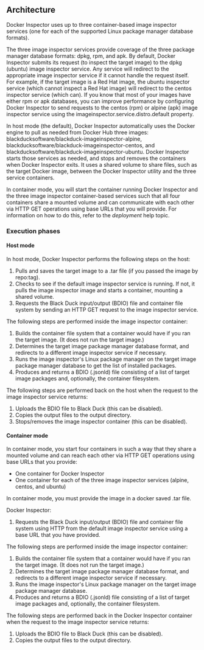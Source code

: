 ## Architecture

Docker Inspector uses up to three container-based image inspector services
(one for each of the supported Linux package manager database formats).

The three image inspector services provide coverage of the three package manager database formats: dpkg, rpm, and apk.
By default, Docker Inspector submits its request (to inspect the target image) to the dpkg (ubuntu) image inspector service. Any service will
redirect to the appropriate image inspector service if it cannot handle the request itself. For example,
if the target image is a Red Hat image, the ubuntu inspector service (which cannot inspect a Red Hat image)
will redirect to the centos inspector
service (which can). If you know
that most of your images have either rpm or apk databases, you can improve performance by configuring
Docker Inspector to send requests to the centos (rpm) or alpine (apk) image inspector service using
the imageinspector.service.distro.default property.

In host mode (the default), Docker Inspector automatically uses the Docker engine to pull as
needed from Docker Hub
three images: blackducksoftware/blackduck-imageinspector-alpine, 
blackducksoftware/blackduck-imageinspector-centos, and blackducksoftware/blackduck-imageinspector-ubuntu.
Docker Inspector starts those services as needed,
and stops and removes the containers when Docker Inspector exits. It uses a shared volume to share files, such as the target Docker image,
between the Docker Inspector utility and the three service containers.

In container mode, you will start the container running Docker Inspector and the three image inspector container-based services such that
all four containers share a mounted volume and can communicate with each other via HTTP GET operations using base URLs that you will provide.
For information on how to do this, refer to the *deployment* help topic.

### Execution phases

#### Host mode

In host mode, Docker Inspector performs the following steps on the host:

1. Pulls and saves the target image to a .tar file (if you passed the image by repo:tag).
1. Checks to see if the default image inspector service is running. If not, it pulls the image inspector image and
starts a container, mounting a shared volume.
1. Requests the Black Duck input/output (BDIO) file and container file system by sending an HTTP GET request to the image inspector service.

The following steps are performed inside the image inspector container:

1. Builds the container file system that a container would have if you ran the target image. (It does not run the target image.)
1. Determines the target image package manager database format, and redirects to a different image inspector service if necessary.
1. Runs the image inspector's Linux package manager on the target image package manager database to get the list of
installed packages.
1. Produces and returns a BDIO (.jsonld) file consisting of a list of target image packages and, optionally, the container filesystem.

The following steps are performed back on the host when the request to the image inspector service returns:

1. Uploads the BDIO file to Black Duck (this can be disabled).
1. Copies the output files to the output directory.
1. Stops/removes the image inspector container (this can be disabled).

#### Container mode

In container mode, you start four containers in such a way that they share a mounted volume and can reach each other via HTTP GET operations using
base URLs that you provide:

* One container for Docker Inspector
* One container for each of the three image inspector services (alpine, centos, and ubuntu)

In container mode, you must provide the image in a docker saved .tar file.

Docker Inspector:

1. Requests the Black Duck input/output (BDIO) file and container file system using HTTP from the default image inspector service using a 
base URL that you have provided.

The following steps are performed inside the image inspector container:

1. Builds the container file system that a container would have if you ran the target image. (It does not run the target image.)
1. Determines the target image package manager database format, and redirects to a different image inspector service if necessary.
1. Runs the image inspector's Linux package manager on the target image package manager database.
1. Produces and returns a BDIO (.jsonld) file consisting of a list of target image packages and, optionally, the container filesystem.

The following steps are performed back in the Docker Inspector container when the request to the image inspector service returns:

1. Uploads the BDIO file to Black Duck (this can be disabled).
1. Copies the output files to the output directory.
